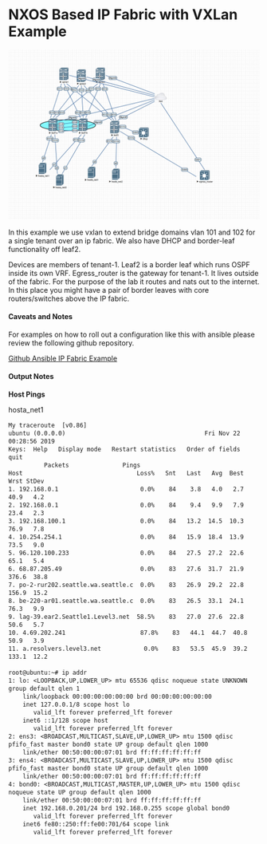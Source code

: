 # NXOS Based IP Fabric with VXLan Example #

![Topology](nxos_ip_fabric.jpg?raw=true "Topology")

In this example we use vxlan to extend bridge domains vlan 101 and 102 for a
single tenant over an ip fabric. We also have DHCP and border-leaf functionality
off leaf2.

Devices are members of tenant-1. Leaf2 is a border leaf which runs OSPF inside
its own VRF. Egress_router is the gateway for tenant-1. It lives outside of the
fabric. For the purpose of the lab it routes and nats out to the internet. In
this place you might have a pair of border leaves with core routers/switches
above the IP fabric.

#### Caveats and Notes ####
For examples on how to roll out a configuration like this with ansible please
review the following github repository.

[Github Ansible IP Fabric Example](https://github.com/crosson/nxos_ip_fabric)

#### Output Notes ####

__Host Pings__

hosta_net1
```
My traceroute  [v0.86]
ubuntu (0.0.0.0)                                       Fri Nov 22 00:28:56 2019
Keys:  Help   Display mode   Restart statistics   Order of fields   quit
          Packets               Pings
Host                                Loss%   Snt   Last   Avg  Best  Wrst StDev
1. 192.168.0.1                       0.0%    84    3.8   4.0   2.7  40.9   4.2
2. 192.168.0.1                       0.0%    84    9.4   9.9   7.9  23.4   2.3
3. 192.168.100.1                     0.0%    84   13.2  14.5  10.3  76.9   7.8
4. 10.254.254.1                      0.0%    84   15.9  18.4  13.9  73.5   9.0
5. 96.120.100.233                    0.0%    84   27.5  27.2  22.6  65.1   5.4
6. 68.87.205.49                      0.0%    83   27.6  31.7  21.9 376.6  38.8
7. po-2-rur202.seattle.wa.seattle.c  0.0%    83   26.9  29.2  22.8 156.9  15.2
8. be-220-ar01.seattle.wa.seattle.c  0.0%    83   26.5  33.1  24.1  76.3   9.9
9. lag-39.ear2.Seattle1.Level3.net  58.5%    83   27.0  27.6  22.8  50.6   5.7
10. 4.69.202.241                     87.8%    83   44.1  44.7  40.8  50.9   3.9
11. a.resolvers.level3.net            0.0%    83   53.5  45.9  39.2 133.1  12.2

root@ubuntu:~# ip addr
1: lo: <LOOPBACK,UP,LOWER_UP> mtu 65536 qdisc noqueue state UNKNOWN group default qlen 1
    link/loopback 00:00:00:00:00:00 brd 00:00:00:00:00:00
    inet 127.0.0.1/8 scope host lo
       valid_lft forever preferred_lft forever
    inet6 ::1/128 scope host
       valid_lft forever preferred_lft forever
2: ens3: <BROADCAST,MULTICAST,SLAVE,UP,LOWER_UP> mtu 1500 qdisc pfifo_fast master bond0 state UP group default qlen 1000
    link/ether 00:50:00:00:07:01 brd ff:ff:ff:ff:ff:ff
3: ens4: <BROADCAST,MULTICAST,SLAVE,UP,LOWER_UP> mtu 1500 qdisc pfifo_fast master bond0 state UP group default qlen 1000
    link/ether 00:50:00:00:07:01 brd ff:ff:ff:ff:ff:ff
4: bond0: <BROADCAST,MULTICAST,MASTER,UP,LOWER_UP> mtu 1500 qdisc noqueue state UP group default qlen 1000
    link/ether 00:50:00:00:07:01 brd ff:ff:ff:ff:ff:ff
    inet 192.168.0.201/24 brd 192.168.0.255 scope global bond0
       valid_lft forever preferred_lft forever
    inet6 fe80::250:ff:fe00:701/64 scope link
       valid_lft forever preferred_lft forever

```
